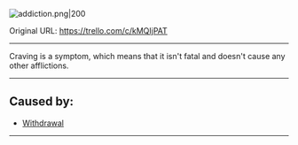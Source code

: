 ![addiction.png\|200](/Symptoms/Craving%20-%20Attachments/6718845db30472d958dd7c4a.png)

Original URL: https://trello.com/c/kMQIjPAT

---

Craving is a symptom, which means that it isn't fatal and doesn't cause any other afflictions.

---

## Caused by:

- [Withdrawal](../Head_Brain/Withdrawal.md)

---

